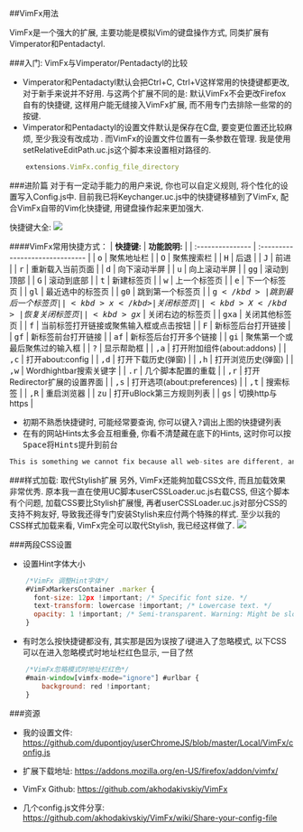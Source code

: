 ##VimFx用法

VimFx是一个强大的扩展, 主要功能是模拟Vim的键盘操作方式, 同类扩展有Vimperator和Pentadactyl. 

###入门: VimFx与Vimperator/Pentadactyl的比较
- Vimperator和Pentadactyl默认会把Ctrl+C, Ctrl+V这样常用的快捷键都更改, 对于新手来说并不好用. 与这两个扩展不同的是: 默认VimFx不会更改Firefox自有的快捷键, 这样用户能无缝接入VimFx扩展, 而不用专门去排除一些常的的按键.
- Vimperator和Pentadactyl的设置文件默认是保存在C盘, 要变更位置还比较麻烦, 至少我没有改成功 . 而VimFx的设置文件位置有一条参数在管理. 我是使用setRelativeEditPath.uc.js这个脚本来设置相对路径的.

```javascript
    extensions.VimFx.config_file_directory
```

###进阶篇
对于有一定动手能力的用户来说, 你也可以自定义规则, 将个性化的设置写入Config.js中. 目前我已将Keychanger.uc.js中的快捷键移植到了VimFx, 配合VimFx自带的Vim化快捷键, 用键盘操作起来更加强大.

快捷键大全:
![](https://raw.githubusercontent.com/dupontjoy/userChrome.js-Collections-/master/CingFox/img/vimfx.jpg)

####VimFx常用快捷方式：
| **快捷键:**        | **功能說明:**                       |
| :--------------- | :------------------------------ |
| <kbd>o</kbd>           | 聚焦地址栏                     |
| <kbd>O</kbd>           | 聚焦搜索栏                     |
| <kbd>H</kbd>           | 后退                     |
| <kbd>J</kbd>           | 前进                     |
| <kbd>r</kbd>           | 重新载入当前页面                     |
| <kbd>d</kbd>           | 向下滚动半屏                     |
| <kbd>u</kbd>           | 向上滚动半屏                     |
| <kbd>gg</kbd>           | 滚动到顶部                     |
| <kbd>G</kbd>           | 滚动到底部                     |
| <kbd>t</kbd>           | 新建标签页                     |
| <kbd>w</kbd>          | 上一个标签页                     |
| <kbd>e</kbd>           | 下一个标签页                     |
| <kbd>gl</kbd>           | 最近选中的标签页                     |
| <kbd>g0</kbd>           | 跳到第一个标签页                     |
| <kbd>g$</kbd>           | 跳到最后一个标签页                     |
| <kbd>x</kbd>           | 关闭标签页                     |
| <kbd>X</kbd>           | 恢复关闭标签页                     |
| <kbd>gx$</kbd>           | 关闭右边的标签页                     |
| <kbd>gxa</kbd>           | 关闭其他标签页                     |
| <kbd>f</kbd>           | 当前标签打开链接或聚焦输入框或点击按钮                     |
| <kbd>F</kbd>          | 新标签后台打开链接                     |
| <kbd>gf</kbd>          | 新标签前台打开链接                     |
| <kbd>af</kbd>           | 新标签后台打开多个链接                     |
| <kbd>gi</kbd>           | 聚焦第一个或最后聚焦过的输入框                     |
| <kbd>?</kbd>           | 显示帮助框                     |
| <kbd>,a</kbd>           | 打开附加组件(about:addons)                     |
| <kbd>,c</kbd>           | 打开about:config                   |
| <kbd>,d</kbd>           | 打开下载历史(弹窗)                   |
| <kbd>,h</kbd>           | 打开浏览历史(弹窗)                   |
| <kbd>,w</kbd>           | Wordhightbar搜索关键字                   |
| <kbd>.r</kbd>           | 几个脚本配置的重载                   |
| <kbd>,r</kbd>           | 打开Redirector扩展的设置界面                   |
| <kbd>,s</kbd>           | 打开选项(about:preferences)                   |
| <kbd>,t</kbd>           | 搜索标签                  |
| <kbd>,R</kbd>           | 重启浏览器                   |
| <kbd>zu</kbd>        | 打开uBlock第三方规则列表                   |
| <kbd>gs</kbd>           | 切换http与https                   |

- 初期不熟悉快捷键时, 可能经常要查询, 你可以键入<kbd>?</kbd>调出上图的快捷键列表
- 在有的网站Hints太多会互相重叠, 你看不清楚藏在底下的Hints, 这时你可以按<kbd>Space</kdb>将Hints提升到前台

```javascript
This is something we cannot fix because all web-sites are different, and there no silver bullet solution. You can use Space and Shift-Space to bring different labels to the foreground.
```

###样式加载: 取代Stylish扩展
另外, VimFx还能夠加载CSS文件, 而且加载效果非常优秀. 原本我一直在使用UC脚本userCSSLoader.uc.js右载CSS, 但这个脚本有个问题, 加载CSS要比Stylish扩展慢, 再者userCSSLoader.uc.js对部分CSS的支持不夠友好, 导致我还得专门安装Stylish来应付两个特殊的样式. 至少以我的CSS样式加载来看, VimFx完全可以取代Stylish, 我已经这样做了.
![](https://raw.githubusercontent.com/dupontjoy/userChrome.js-Collections-/master/CingFox/img/vimfx-css.jpg)

###两段CSS设置
- 设置Hint字体大小

```javascript
    /*VimFx 调整Hint字体*/
    #VimFxMarkersContainer .marker {
      font-size: 12px !important; /* Specific font size. */
      text-transform: lowercase !important; /* Lowercase text. */
      opacity: 1 !important; /* Semi-transparent. Warning: Might be slow! */
    }
```

- 有时怎么按快捷键都没有, 其实那是因为误按了i键进入了忽略模式, 以下CSS可以在进入忽略模式时地址栏红色显示, 一目了然

```javascript
    /*VimFx忽略模式时地址栏红色*/
    #main-window[vimfx-mode="ignore"] #urlbar {
        background: red !important;
    }
```
  
###资源
- 我的设置文件:
https://github.com/dupontjoy/userChromeJS/blob/master/Local/VimFx/config.js

- 扩展下载地址:
https://addons.mozilla.org/en-US/firefox/addon/vimfx/

- VimFx Github:
https://github.com/akhodakivskiy/VimFx

- 几个config.js文件分享:
https://github.com/akhodakivskiy/VimFx/wiki/Share-your-config-file